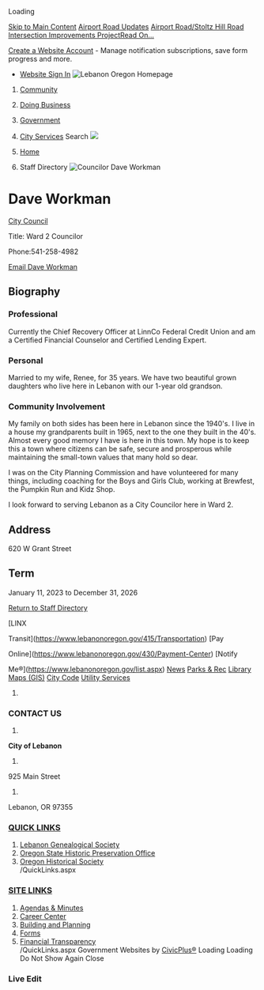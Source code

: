  

Loading

  [Skip to Main Content](https://www.lebanonoregon.gov/directory.aspx?eid=49/)   [Airport Road Updates](https://www.lebanonoregon.gov/AlertCenter.aspx)   [Airport Road/Stoltz Hill Road Intersection Improvements ProjectRead On...](https://www.lebanonoregon.gov/625/Airport-RoadStoltz-Hill-Road-Intersectio)  

 [Create a Website Account](https://www.lebanonoregon.gov/MyAccount/ProfileCreate)  - Manage notification subscriptions, save form progress and more.    

 *  [Website Sign In](https://www.lebanonoregon.gov/MyAccount) 
  ![Lebanon Oregon Homepage](images/6b0add3b1b0aa3a4e9e629ea40f4f4293a2e300d41b0444a7f9affe61e5f1789.png)  

 1.  [Community](https://www.lebanonoregon.gov/31/Community) 
 1.  [Doing Business](https://www.lebanonoregon.gov/35/Doing-Business) 
 1.  [Government](https://www.lebanonoregon.gov/27/Government) 
 1.  [City Services](https://www.lebanonoregon.gov/9/City-Services) 
 Search  ![](images/83c9eed9c78852e4b2ce07bdf718725a820d02e753df3ca14321b21ae5f5744e.jpg)  

 1.  [Home](https://www.lebanonoregon.gov/) 
 1. Staff Directory
  ![Councilor Dave Workman](images/3749118b5091c2265f58cbdbdc79414bbbcbe0da9fc53f8dab072d88df3db995.jpg)  

# Dave Workman

   [City Council](https://www.lebanonoregon.gov/Directory.aspx?DID=36) 

Title: Ward 2 Councilor

Phone:541-258-4982

 [Email Dave Workman](mailto:dave.workman@lebanonoregon.gov)  

## Biography

### Professional

Currently the Chief Recovery Officer at LinnCo Federal Credit Union and am a Certified Financial Counselor and Certified Lending Expert.

### Personal

Married to my wife, Renee, for 35 years. We have two beautiful grown daughters who live here in Lebanon with our 1-year old grandson.

### Community Involvement

My family on both sides has been here in Lebanon since the 1940's. I live in a house my grandparents built in 1965, next to the one they built in the 40's. Almost every good memory I have is here in this town. My hope is to keep this a town where citizens can be safe, secure and prosperous while maintaining the small-town values that many hold so dear.

I was on the City Planning Commission and have volunteered for many things, including coaching for the Boys and Girls Club, working at Brewfest, the Pumpkin Run and Kidz Shop.

I look forward to serving Lebanon as a City Councilor here in Ward 2.

## Address

620 W Grant Street

## Term

January 11, 2023 to December 31, 2026

  

 [Return to Staff Directory](https://www.lebanonoregon.gov/Directory.aspx) 

  [LINX

Transit](https://www.lebanonoregon.gov/415/Transportation)   [Pay

Online](https://www.lebanonoregon.gov/430/Payment-Center)   [Notify

Me®](https://www.lebanonoregon.gov/list.aspx)   [News](https://www.lebanonoregon.gov/civicalerts.aspx)   [Parks & Rec](https://www.lebanonoregon.gov/371/Parks-Recreation)   [Library](https://www.lebanonoregon.gov/233/Library)   [Maps (GIS)](https://www.lebanonoregon.gov/243/Geographic-Information-System-GIS)   [City Code](https://library.municode.com/or/lebanon/codes/code_of_ordinances)   [Utility Services](https://www.lebanonoregon.gov/302/Utility-Services)  

 1.    

### CONTACT US

 1.    

 __City of Lebanon__    

 1.    

925 Main Street   

 1.    

Lebanon, OR 97355   

###  [QUICK LINKS](https://www.lebanonoregon.gov/QuickLinks.aspx?CID=22) 

 1.  [Lebanon Genealogical Society](http://www.usgennet.org/usa/or/town/lebanon/)  
 1.  [Oregon State Historic Preservation Office](http://www.oregon.gov/OPRD/HCD/SHPO/pages/index.aspx)  
 1.  [Oregon Historical Society](http://www.ohs.org/)  
 /QuickLinks.aspx 

###  [SITE LINKS](https://www.lebanonoregon.gov/QuickLinks.aspx?CID=17) 

 1.  [Agendas & Minutes](https://www.lebanonoregon.gov/496/Agendas-Minutes)  
 1.  [Career Center](https://workforcenow.adp.com/mascsr/default/mdf/recruitment/recruitment.html?cid=caf6b2e0-d183-4999-9b27-498d14240864&ccId=19000101_000001&lang=en_US)  
 1.  [Building and Planning](https://www.lebanonoregon.gov/339/Building-Inspection)  
 1.  [Forms](https://www.lebanonoregon.gov/458/Forms-Applications)  
 1.  [Financial Transparency](https://cleargov.com/oregon/linn/city/lebanon)  
 /QuickLinks.aspx Government Websites by [CivicPlus®](https://connect.civicplus.com/referral)  Loading Loading Do Not Show Again Close 

### Live Edit

 
